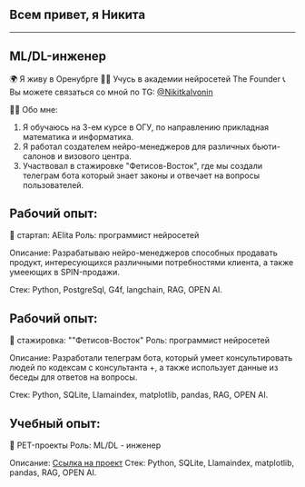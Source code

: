 ## Всем привет, я Никита

------------------------------------------------------------------

## ML/DL-инженер
🌍 Я живу в Оренубрге
👨‍🎓 Учусь в академии нейросетей The Founder
📞 Вы можете связаться со мной по TG: [@NikitkaIvonin](https://t.me/NikitkaIvonin)

👨‍💻 Обо мне:

1. Я обучаюсь на 3-ем курсе в ОГУ, по направлению прикладная математика и информатика.
2. Я работал создателем нейро-менеджеров для различных бьюти-салонов и визового центра.
3. Участвовал в стажировке "Фетисов-Восток", где мы создали телеграм бота который знает законы и отвечает на вопросы пользователей.


## Рабочий опыт:
📌 стартап: AElita
Роль: программист нейросетей

Описание: Разрабатываю нейро-менеджеров способных продавать продукт, интересующихся различными потребностями клиента, а также умееющих в SPIN-продажи.

Стек: Python, PostgreSql, G4f, langchain, RAG, OPEN AI.

## Рабочий опыт:
📌 стажировка: ""Фетисов-Восток"
Роль: программист нейросетей

Описание: Разработали телеграм бота, который умеет консультировать людей по кодексам с консультанта +, а также использует данные из беседы для ответов на вопросы.

Стек: Python, SQLite, Llamaindex, matplotlib, pandas, RAG, OPEN AI.

## Учебный опыт:
📌 PET-проекты
Роль: ML/DL - инженер

Описание: [Ссылка на проект](https://colab.research.google.com/drive/1fmOYIT38SkrzeSy-YCyiurx9ymqpRg8L?usp=sharing#scrollTo=SKpDD5TycSnh)
Стек: Python, SQLite, Llamaindex, matplotlib, pandas, RAG, OPEN AI.





